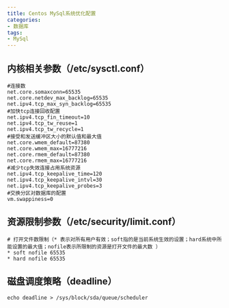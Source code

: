 ```yaml
---
title: Centos MySql系统优化配置
categories:
- 数据库
tags:
- MySql
---
```

## 内核相关参数（/etc/sysctl.conf）
```shell
#连接数
net.core.somaxconn=65535
net.core.netdev_max_backlog=65535
net.ipv4.tcp_max_syn_backlog=65535
#加快tcp连接回收配置
net.ipv4.tcp_fin_timeout=10
net.ipv4.tcp_tw_reuse=1
net.ipv4.tcp_tw_recycle=1
#接受和发送缓冲区大小的默认值和最大值
net.core.wmem_default=87380
net.core.wmem_max=16777216
net.core.rmem_default=87380
net.core.rmem_max=16777216
#减少tcp失效连接占用系统资源
net.ipv4.tcp_keepalive_time=120
net.ipv4.tcp_keepalive_intvl=30
net.ipv4.tcp_keepalive_probes=3
#交换分区对数据库的配置
vm.swappiness=0
```
## 资源限制参数（/etc/security/limit.conf）
```shell
# 打开文件数限制（* 表示对所有用户有效；soft指的是当前系统生效的设置；hard系统中所能设置的最大值；nofile表示所限制的资源是打开文件的最大数 ）
* soft nofile 65535
* hard nofile 65535
```
## 磁盘调度策略（deadline）
```shell
echo deadline > /sys/block/sda/queue/scheduler
```



